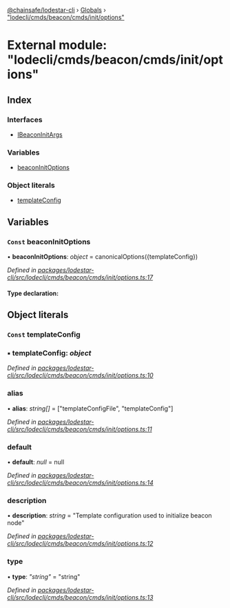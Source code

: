 [@chainsafe/lodestar-cli](../README.md) › [Globals](../globals.md) › ["lodecli/cmds/beacon/cmds/init/options"](_lodecli_cmds_beacon_cmds_init_options_.md)

# External module: "lodecli/cmds/beacon/cmds/init/options"

## Index

### Interfaces

* [IBeaconInitArgs](../interfaces/_lodecli_cmds_beacon_cmds_init_options_.ibeaconinitargs.md)

### Variables

* [beaconInitOptions](_lodecli_cmds_beacon_cmds_init_options_.md#const-beaconinitoptions)

### Object literals

* [templateConfig](_lodecli_cmds_beacon_cmds_init_options_.md#const-templateconfig)

## Variables

### `Const` beaconInitOptions

• **beaconInitOptions**: *object* = canonicalOptions({templateConfig})

*Defined in [packages/lodestar-cli/src/lodecli/cmds/beacon/cmds/init/options.ts:17](https://github.com/ChainSafe/lodestar/blob/eb468c79c/packages/lodestar-cli/src/lodecli/cmds/beacon/cmds/init/options.ts#L17)*

#### Type declaration:

## Object literals

### `Const` templateConfig

### ▪ **templateConfig**: *object*

*Defined in [packages/lodestar-cli/src/lodecli/cmds/beacon/cmds/init/options.ts:10](https://github.com/ChainSafe/lodestar/blob/eb468c79c/packages/lodestar-cli/src/lodecli/cmds/beacon/cmds/init/options.ts#L10)*

###  alias

• **alias**: *string[]* = ["templateConfigFile", "templateConfig"]

*Defined in [packages/lodestar-cli/src/lodecli/cmds/beacon/cmds/init/options.ts:11](https://github.com/ChainSafe/lodestar/blob/eb468c79c/packages/lodestar-cli/src/lodecli/cmds/beacon/cmds/init/options.ts#L11)*

###  default

• **default**: *null* = null

*Defined in [packages/lodestar-cli/src/lodecli/cmds/beacon/cmds/init/options.ts:14](https://github.com/ChainSafe/lodestar/blob/eb468c79c/packages/lodestar-cli/src/lodecli/cmds/beacon/cmds/init/options.ts#L14)*

###  description

• **description**: *string* = "Template configuration used to initialize beacon node"

*Defined in [packages/lodestar-cli/src/lodecli/cmds/beacon/cmds/init/options.ts:12](https://github.com/ChainSafe/lodestar/blob/eb468c79c/packages/lodestar-cli/src/lodecli/cmds/beacon/cmds/init/options.ts#L12)*

###  type

• **type**: *"string"* = "string"

*Defined in [packages/lodestar-cli/src/lodecli/cmds/beacon/cmds/init/options.ts:13](https://github.com/ChainSafe/lodestar/blob/eb468c79c/packages/lodestar-cli/src/lodecli/cmds/beacon/cmds/init/options.ts#L13)*
